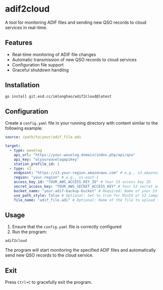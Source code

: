 # adif2cloud

A tool for monitoring ADIF files and sending new QSO records to cloud services in real-time.

## Features

- Real-time monitoring of ADIF file changes
- Automatic transmission of new QSO records to cloud services
- Configuration file support
- Graceful shutdown handling

## Installation

```bash
go install git.esd.cc/imlonghao/adif2cloud@latest
```

## Configuration

Create a `config.yaml` file in your running directory with content similar to the following example:

```yaml
source: /path/to/your/adif_file.adi

target:
  - type: wavelog
    api_url: "https://your.wavelog.domain/index.php/api/qso"
    api_key: "wlyourwavelogapikey"
    station_profile_id: 1
  - type: s3
    endpoint: "https://s3.your-region.amazonaws.com" # e.g., s3.amazonaws.com or your MinIO endpoint
    region: "your-region" # e.g., us-east-1
    access_key_id: "YOUR_AWS_ACCESS_KEY_ID" # Your S3 access key ID
    secret_access_key: "YOUR_AWS_SECRET_ACCESS_KEY" # Your S3 secret access key
    bucket_name: "your-adif-backup-bucket" # Required: Name of your S3 bucket
    use_path_style: false # Optional: Set to true for MinIO or S3 compatible services requiring path-style addressing (defaults to false if omitted)
    file_name: "adif_file.adi" # Optional: Name of the file to upload to S3 (defaults to the source file name if omitted)
```

## Usage

1. Ensure that the `config.yaml` file is correctly configured
2. Run the program:

```bash
adif2cloud
```

The program will start monitoring the specified ADIF files and automatically send new QSO records to the cloud service.

## Exit

Press `Ctrl+C` to gracefully exit the program. 
